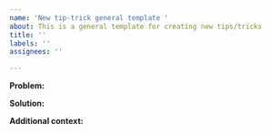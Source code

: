 ```yaml
---
name: 'New tip-trick general template '
about: This is a general template for creating new tips/tricks
title: ''
labels: ''
assignees: ''

---
```


**Problem:**


**Solution:**


**Additional context:**
